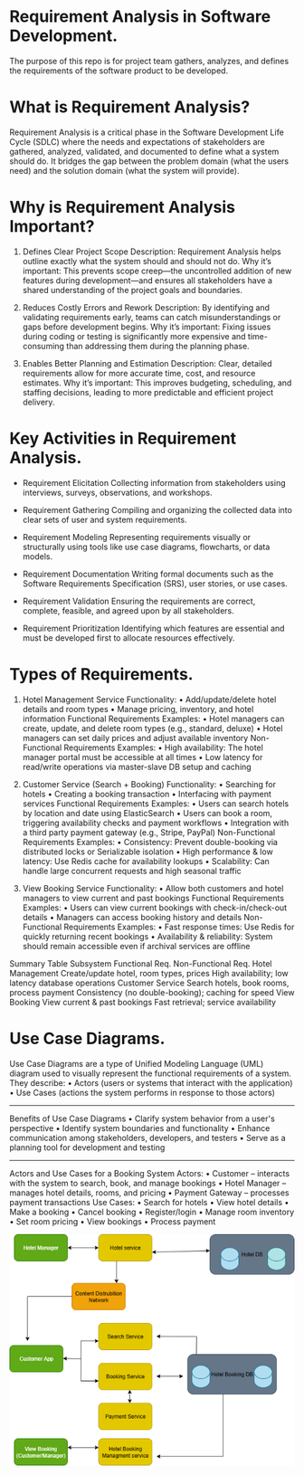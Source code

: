 # Requirement Analysis in Software Development.

The purpose of this repo is for project team gathers, analyzes, and defines the requirements of the software product to be developed.

# What is Requirement Analysis?
Requirement Analysis is a critical phase in the Software Development Life Cycle (SDLC) where the needs and expectations of stakeholders are gathered, analyzed, validated, and documented to define what a system should do. It bridges the gap between the problem domain (what the users need) and the solution domain (what the system will provide).

# Why is Requirement Analysis Important?
1. Defines Clear Project Scope
Description: Requirement Analysis helps outline exactly what the system should and should not do.
Why it’s important: This prevents scope creep—the uncontrolled addition of new features during development—and ensures all stakeholders have a shared understanding of the project goals and boundaries.

2. Reduces Costly Errors and Rework
Description: By identifying and validating requirements early, teams can catch misunderstandings or gaps before development begins.
Why it’s important: Fixing issues during coding or testing is significantly more expensive and time-consuming than addressing them during the planning phase.

3. Enables Better Planning and Estimation
Description: Clear, detailed requirements allow for more accurate time, cost, and resource estimates.
Why it’s important: This improves budgeting, scheduling, and staffing decisions, leading to more predictable and efficient project delivery.


# Key Activities in Requirement Analysis.

* Requirement Elicitation
  Collecting information from stakeholders using interviews, surveys, observations, and workshops.

* Requirement Gathering
  Compiling and organizing the collected data into clear sets of user and system requirements.

* Requirement Modeling
  Representing requirements visually or structurally using tools like use case diagrams, flowcharts, or data models.

* Requirement Documentation
  Writing formal documents such as the Software Requirements Specification (SRS), user stories, or use cases.

* Requirement Validation
  Ensuring the requirements are correct, complete, feasible, and agreed upon by all stakeholders.

* Requirement Prioritization
  Identifying which features are essential and must be developed first to allocate resources effectively.


# Types of Requirements.

1. Hotel Management Service
Functionality:
 •	Add/update/delete hotel details and room types
 •	Manage pricing, inventory, and hotel information
 Functional Requirements Examples:
 •	Hotel managers can create, update, and delete room types (e.g., standard, deluxe) 
 •	Hotel managers can set daily prices and adjust available inventory 
 Non-Functional Requirements Examples:
 •	High availability: The hotel manager portal must be accessible at all times 
 •	Low latency for read/write operations via master-slave DB setup and caching 

2. Customer Service (Search + Booking)
Functionality:
 •	Searching for hotels
 •	Creating a booking transaction
 •	Interfacing with payment services
 Functional Requirements Examples:
 •	Users can search hotels by location and date using ElasticSearch 
 •	Users can book a room, triggering availability checks and payment workflows 
 •	Integration with a third party payment gateway (e.g., Stripe, PayPal) 
 Non-Functional Requirements Examples:
 •	Consistency: Prevent double-booking via distributed locks or Serializable isolation 
 •	High performance & low latency: Use Redis cache for availability lookups 
 •	Scalability: Can handle large concurrent requests and high seasonal traffic 

3. View Booking Service
Functionality:
 •	Allow both customers and hotel managers to view current and past bookings
 Functional Requirements Examples:
 •	Users can view current bookings with check-in/check-out details 
 •	Managers can access booking history and details 
 Non-Functional Requirements Examples:
 •	Fast response times: Use Redis for quickly returning recent bookings 
 •	Availability & reliability: System should remain accessible even if archival services are offline 

Summary Table
Subsystem	                    Functional Req.	                              Non-Functional Req.
Hotel Management	            Create/update hotel, room types, prices	      High availability; low latency database operations
Customer Service	            Search hotels, book rooms, process payment	  Consistency (no double-booking); caching for speed
View Booking	                View current & past bookings	                Fast retrieval; service availability



# Use Case Diagrams.
Use Case Diagrams are a type of Unified Modeling Language (UML) diagram used to visually represent the functional requirements of a system. They describe:
•	Actors (users or systems that interact with the application)
•	Use Cases (actions the system performs in response to those actors)
________________________________________
Benefits of Use Case Diagrams
•	Clarify system behavior from a user's perspective
•	Identify system boundaries and functionality
•	Enhance communication among stakeholders, developers, and testers
•	Serve as a planning tool for development and testing
________________________________________
Actors and Use Cases for a Booking System
Actors:
•	Customer – interacts with the system to search, book, and manage bookings
•	Hotel Manager – manages hotel details, rooms, and pricing
•	Payment Gateway – processes payment transactions
Use Cases:
•	Search for hotels
•	View hotel details
•	Make a booking
•	Cancel booking
•	Register/login
•	Manage room inventory
•	Set room pricing
•	View bookings
•	Process payment

![Booking System Use Case Diagram](./alx-booking-uc.png)
